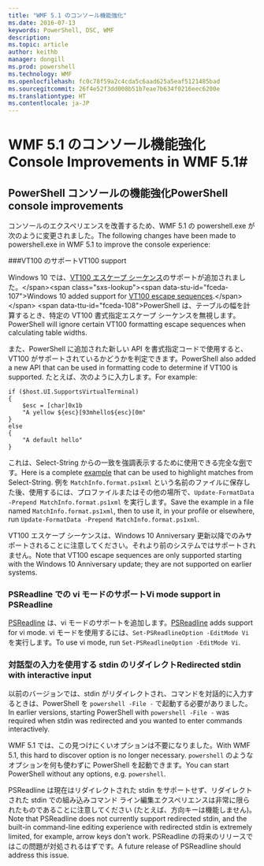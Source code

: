 ```yaml
---
title: "WMF 5.1 のコンソール機能強化"
ms.date: 2016-07-13
keywords: PowerShell, DSC, WMF
description: 
ms.topic: article
author: keithb
manager: dongill
ms.prod: powershell
ms.technology: WMF
ms.openlocfilehash: fc0c78f59a2c4cda5c6aad625a5eaf5121485bad
ms.sourcegitcommit: 26f4e52f3dd008b51b7eae7b634f0216eec6200e
ms.translationtype: HT
ms.contentlocale: ja-JP
---
```

# <a name="console-improvements-in-wmf-51"></a><span data-ttu-id="fceda-103">WMF 5.1 のコンソール機能強化</span><span class="sxs-lookup"><span data-stu-id="fceda-103">Console Improvements in WMF 5.1</span></span>#

## <a name="powershell-console-improvements"></a><span data-ttu-id="fceda-104">PowerShell コンソールの機能強化</span><span class="sxs-lookup"><span data-stu-id="fceda-104">PowerShell console improvements</span></span>

<span data-ttu-id="fceda-105">コンソールのエクスペリエンスを改善するため、WMF 5.1 の powershell.exe が次のように変更されました。</span><span class="sxs-lookup"><span data-stu-id="fceda-105">The following changes have been made to powershell.exe in WMF 5.1 to improve the console experience:</span></span>

###<a name="vt100-support"></a><span data-ttu-id="fceda-106">VT100 のサポート</span><span class="sxs-lookup"><span data-stu-id="fceda-106">VT100 support</span></span>

<span data-ttu-id="fceda-107">Windows 10 では、[VT100 エスケープ シーケンス](https://msdn.microsoft.com/en-us/library/windows/desktop/mt638032(v=vs.85).aspx)のサポートが追加されました。</span><span class="sxs-lookup"><span data-stu-id="fceda-107">Windows 10 added support for [VT100 escape sequences](https://msdn.microsoft.com/en-us/library/windows/desktop/mt638032(v=vs.85).aspx).</span></span>
<span data-ttu-id="fceda-108">PowerShell は、テーブルの幅を計算するとき、特定の VT100 書式指定エスケープ シーケンスを無視します。</span><span class="sxs-lookup"><span data-stu-id="fceda-108">PowerShell will ignore certain VT100 formatting escape sequences when calculating table widths.</span></span>

<span data-ttu-id="fceda-109">また、PowerShell に追加された新しい API を書式指定コードで使用すると、VT100 がサポートされているかどうかを判定できます。</span><span class="sxs-lookup"><span data-stu-id="fceda-109">PowerShell also added a new API that can be used in formatting code to determine if VT100 is supported.</span></span> <span data-ttu-id="fceda-110">たとえば、次のように入力します。</span><span class="sxs-lookup"><span data-stu-id="fceda-110">For example:</span></span>

```
if ($host.UI.SupportsVirtualTerminal)
{
    $esc = [char]0x1b
    "A yellow ${esc}[93mhello${esc}[0m"
}
else
{
    "A default hello"
}
```
<span data-ttu-id="fceda-111">これは、Select-String からの一致を強調表示するために使用できる完全な[例](https://gist.github.com/lzybkr/dcb973dccd54900b67783c48083c28f7)です。</span><span class="sxs-lookup"><span data-stu-id="fceda-111">Here is a complete [example](https://gist.github.com/lzybkr/dcb973dccd54900b67783c48083c28f7) that can be used to highlight matches from Select-String.</span></span>
<span data-ttu-id="fceda-112">例を `MatchInfo.format.ps1xml` という名前のファイルに保存した後、使用するには、プロファイルまたはその他の場所で、`Update-FormatData -Prepend MatchInfo.format.ps1xml` を実行します。</span><span class="sxs-lookup"><span data-stu-id="fceda-112">Save the example in a file named `MatchInfo.format.ps1xml`, then to use it, in your profile or elsewhere, run `Update-FormatData -Prepend MatchInfo.format.ps1xml`.</span></span>

<span data-ttu-id="fceda-113">VT100 エスケープ シーケンスは、Windows 10 Anniversary 更新以降でのみサポートされることに注意してください。それより前のシステムではサポートされません。</span><span class="sxs-lookup"><span data-stu-id="fceda-113">Note that VT100 escape sequences are only supported starting with the Windows 10 Anniversary update; they are not supported on earlier systems.</span></span>   

### <a name="vi-mode-support-in-psreadline"></a><span data-ttu-id="fceda-114">PSReadline での vi モードのサポート</span><span class="sxs-lookup"><span data-stu-id="fceda-114">Vi mode support in PSReadline</span></span>

<span data-ttu-id="fceda-115">[PSReadline](https://github.com/lzybkr/PSReadLine) は、vi モードのサポートを追加します。</span><span class="sxs-lookup"><span data-stu-id="fceda-115">[PSReadline](https://github.com/lzybkr/PSReadLine) adds support for vi mode.</span></span> <span data-ttu-id="fceda-116">vi モードを使用するには、`Set-PSReadlineOption -EditMode Vi` を実行します。</span><span class="sxs-lookup"><span data-stu-id="fceda-116">To use vi mode, run `Set-PSReadlineOption -EditMode Vi`.</span></span>

### <a name="redirected-stdin-with-interactive-input"></a><span data-ttu-id="fceda-117">対話型の入力を使用する stdin のリダイレクト</span><span class="sxs-lookup"><span data-stu-id="fceda-117">Redirected stdin with interactive input</span></span> 

<span data-ttu-id="fceda-118">以前のバージョンでは、stdin がリダイレクトされ、コマンドを対話的に入力するときは、PowerShell を `powershell -File -` で起動する必要がありました。</span><span class="sxs-lookup"><span data-stu-id="fceda-118">In earlier versions, starting PowerShell with `powershell -File -` was required when stdin was redirected and you wanted to enter commands interactively.</span></span>

<span data-ttu-id="fceda-119">WMF 5.1 では、この見つけにくいオプションは不要になりました。</span><span class="sxs-lookup"><span data-stu-id="fceda-119">With WMF 5.1, this hard to discover option is no longer necessary.</span></span> <span data-ttu-id="fceda-120">`powershell` のようなオプションを何も使わずに PowerShell を起動できます。</span><span class="sxs-lookup"><span data-stu-id="fceda-120">You can start PowerShell without any options, e.g. `powershell`.</span></span>

<span data-ttu-id="fceda-121">PSReadline は現在はリダイレクトされた stdin をサポートせず、リダイレクトされた stdin での組み込みコマンド ライン編集エクスペリエンスは非常に限られたものであることに注意してください (たとえば、方向キーは機能しません)。</span><span class="sxs-lookup"><span data-stu-id="fceda-121">Note that PSReadline does not currently support redirected stdin, and the built-in command-line editing experience with redirected stdin is extremely limited, for example, arrow keys don't work.</span></span> <span data-ttu-id="fceda-122">PSReadline の将来のリリースではこの問題が対処されるはずです。</span><span class="sxs-lookup"><span data-stu-id="fceda-122">A future release of PSReadline should address this issue.</span></span>   
